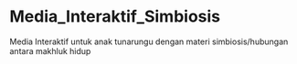 # Media_Interaktif_Simbiosis
Media Interaktif untuk anak tunarungu dengan materi simbiosis/hubungan antara makhluk hidup
